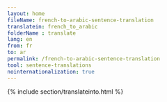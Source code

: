 ```yaml
---
layout: home
fileName: french-to-arabic-sentence-translation
translatein: french_to_arabic
folderName : translate
lang: en
from: fr
to: ar
permalink: /french-to-arabic-sentence-translation
tool: sentence-translations
nointernationalization: true
---
```

{% include section/translateinto.html %}
